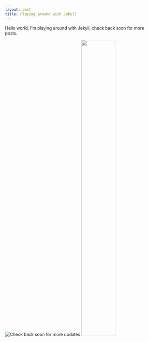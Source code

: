 ```yaml
---
layout: post
title: Playing around with Jekyll
---
```


Hello world, I'm playing around with Jekyll, check back soon for more posts.

![Check back soon for more updates](https://avatars2.githubusercontent.com/u/410243)
<img src="https://avatars2.githubusercontent.com/u/410243" style="width:50%; max-width:230px; height:auto;">
